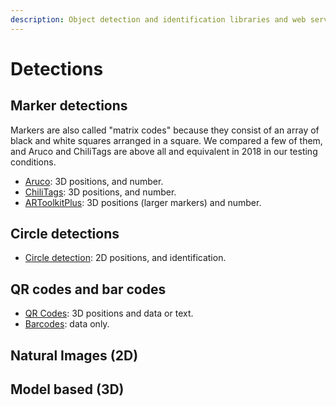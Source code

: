 ```yaml
---
description: Object detection and identification libraries and web services
---
```


# Detections

## Marker detections 

Markers are also called "matrix codes" because they consist of an array of black and white squares arranged in a square. We compared a few of them, and Aruco and ChiliTags are above all and equivalent in 2018 in our testing conditions. 

* [Aruco](aruco.md): 3D positions, and number. 
* [ChiliTags](chilitags.md): 3D positions, and number.
* [ARToolkitPlus](chilitags.md): 3D positions \(larger markers\) and number. 

## Circle detections 

* [Circle detection](circle-detection.md): 2D positions, and identification.

## QR codes and bar codes

* [QR Codes](qr-codes-and-barcodes.md): 3D positions and data or text. 
* [Barcodes](qr-codes-and-barcodes.md): data only.

## Natural Images \(2D\) 





## Model based \(3D\)



